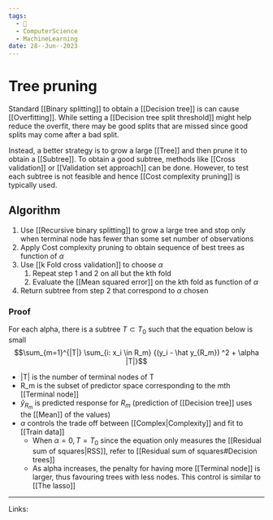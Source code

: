 ```yaml
---
tags:
  - 🌱
  - ComputerScience
  - MachineLearning
date: 28--Jun--2023
---
```


# Tree pruning
Standard [[Binary splitting]] to obtain a [[Decision tree]] is can cause [[Overfitting]]. While setting a [[Decision tree split threshold]] might help reduce the overfit, there may be good splits that are missed since good splits may come after a bad split.

Instead, a better strategy is to grow a large [[Tree]] and then prune it to obtain a [[Subtree]].  To obtain a good subtree, methods like [[Cross validation]] or [[Validation set approach]] can be done. However, to test each subtree is not feasible and hence [[Cost complexity pruning]] is typically used.
## Algorithm
1. Use [[Recursive binary splitting]] to grow a large tree and stop only when terminal node has fewer than some set number of observations
2. Apply Cost complexity pruning to obtain sequence of best trees as function of $\alpha$
3. Use [[k Fold cross validation]] to choose $\alpha$
    1. Repeat step 1 and 2 on all but the kth fold
    2. Evaluate the [[Mean squared error]] on the kth fold as function of $\alpha$
4. Return subtree from step 2 that correspond to $\alpha$ chosen
### Proof
For each alpha, there is a subtree $T \subset T_0$ such that the equation below is small
$$\sum_{m=1}^{|T|} \sum_{i: x_i \in R_m} {(y_i - \hat y_{R_m}) ^2 + \alpha |T|}$$
- |T| is the number of terminal nodes of T
- R_m is the subset of predictor space corresponding to the mth [[Terminal node]]
- $\hat y_{R_m}$ is predicted response for $R_m$ (prediction of [[Decision tree]] uses the [[Mean]] of the values)
- $\alpha$ controls the trade off between [[Complex|Complexity]] and fit to [[Train data]]
    - When $\alpha = 0, T = T_0$ since the equation only measures the [[Residual sum of squares|RSS]], refer to [[Residual sum of squares#Decision trees]]
    - As alpha increases, the penalty for having more [[Terminal node]] is larger, thus favouring trees with less nodes. This control is similar to [[The lasso]] 

---
Links: 